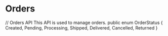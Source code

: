 # Orders
// Orders API
This API is used to manage orders.
public enum OrderStatus
{
    Created,
    Pending,
    Processing,
    Shipped,
    Delivered,
    Cancelled,
    Returned
}
